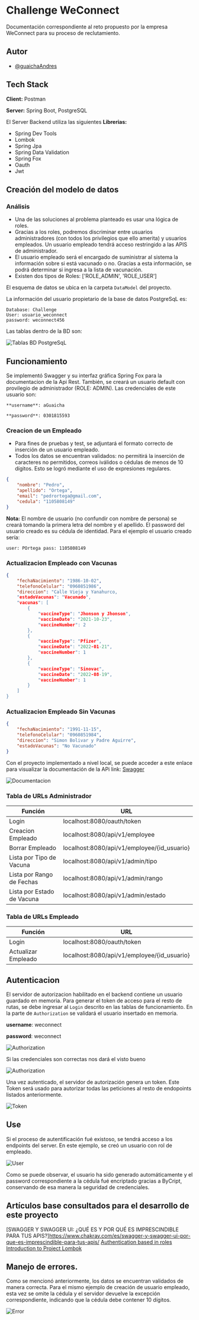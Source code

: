 # Challenge WeConnect

Documentación correspondiente al reto propuesto por la empresa WeConnect para su proceso de reclutamiento.

## Autor

- [@guaichaAndres](https://github.com/guaichaAndres)

## Tech Stack

**Client:** Postman

**Server:** Spring Boot, PostgreSQL

El Server Backend utiliza las siguientes **Librerias:**

- Spring Dev Tools
- Lombok
- Spring Jpa
- Spring Data Validation
- Spring Fox
- Oauth
- Jwt

## Creación del modelo de datos

### Análisis

- Una de las soluciones al problema planteado es usar una lógica de roles. 
- Gracias a los roles, podremos discriminar entre usuarios administradores (con todos los privilegios que ello amerita) 
y usuarios empleados. Un usuario empleado tendrá acceso restringido a las APIS de administrador. 
- El usuario empleado será el encargado de suministrar al sistema la información sobre si está vacunado o no. Gracias a
esta información, se podrá determinar si ingresa a la lista de vacunación.
- Existen dos tipos de Roles: ['ROLE_ADMIN', 'ROLE_USER']



El esquema de datos se ubica en la carpeta `DataModel` del proyecto. 

La información del usuario propietario de la base de datos PostgreSqL es: 

```info
Database: Challenge
User: usuario_weconnect
password: weconnect456
```

Las tablas dentro de la BD son: 

![Tablas BD PostgreSqL](/img/tablasBD.png)


## Funcionamiento

Se implementó Swagger y su interfaz gráfica Spring Fox para la documentacion de la Api Rest. También, se creará un usuario 
default con provilegio de administrador (ROLE: ADMIN). Las credenciales de este usuario son: 
 
```info
**username**: aGuaicha

**password**: 0301815593
```
### Creacion de un Empleado

- Para fines de pruebas y test, se adjuntará el formato correcto de inserción de un usuario empleado. 
- Todos los datos se encuentran validados: no permitirá la inserción de caracteres no permitidos, correos iválidos o cédulas 
de menos de 10 dígitos. Esto se logró mediante el uso de expresiones regulares. 

```json
{
    "nombre": "Pedro",
	"apellido": "Ortega",
	"email": "pedrortega@gmail.com",
	"cedula": "1105808149"
}
```

**Nota:** El nombre de usuario (no confundir con nombre de persona) se creará tomando la primera letra del nombre y el apellido. El password del usuario creado es su cédula de identidad.
Para el ejemplo el usuario creado sería:

`user: POrtega pass: 1105808149`


### Actualizacion Empleado con Vacunas

```json
{
    "fechaNacimiento": "1986-10-02",
    "telefonoCelular": "0960851986",
    "direccion": "Calle Vieja y Yanahurco,
    "estadoVacunas": "Vacunado",
    "vacunas": [
        {
            "vaccineType": "Jhonson y Jhonson",
            "vaccineDate": "2021-10-23",
            "vaccineNumber": 2
        },
        {
            "vaccineType": "Pfizer",
            "vaccineDate": "2022-01-21",
            "vaccineNumber": 1
        },
        {
            "vaccineType": "Sinovac",
            "vaccineDate": "2022-08-19",
            "vaccineNumber": 1
        }
    ]
}
```

### Actualizacion Empleado Sin Vacunas

```json
{
    "fechaNacimiento": "1991-11-15",
    "telefonoCelular": "0960851984",
    "direccion": "Simon Bolivar y Padre Aguirre",
    "estadoVacunas": "No Vacunado"
}
```

Con el proyecto implementado a nivel local, se puede acceder a este enlace para visualizar la documentación de la APi
link: [Swagger](http://localhost:8080/swagger-ui.html#/)

![Documentacion](/img/springFox.png)

### Tabla de URLs Administrador
Función | URL
------------ | -------------
Login | localhost:8080/oauth/token
Creacion Empleado | localhost:8080/api/v1/employee
Borrar Empleado | localhost:8080/api/v1/employee/{id_usuario}
Lista por Tipo de Vacuna | localhost:8080/api/v1/admin/tipo
Lista por Rango de Fechas | localhost:8080/api/v1/admin/rango
Lista por Estado de Vacuna | localhost:8080/api/v1/admin/estado

### Tabla de URLs Empleado
Función | URL
------------ | -------------
Login | localhost:8080/oauth/token
Actualizar Empleado | localhost:8080/api/v1/employee/{id_usuario}


## Autenticacion

El servidor de autorizacion habilitado en el backend contiene un usuario guardado en memoria. Para generar el token de acceso para el resto de rutas, se debe ingresar al  `Login` descrito en las tablas de funcionamiento. En la parte de `Authorization` se validará el usuario insertado en memoria. 

**username**: weconnect

**password**: weconnect

![Authorization](/img/auth.png)

Si las credenciales son correctas nos dará el visto bueno

![Authorization](/img/ok.png)

Una vez autenticado, el servidor de autorización genera un token. 
Este Token será usado para autorizar todas las peticiones al resto de endopoints listados anteriormente. 

![Token](/img/token.png)

## Use

Si el proceso de autentificación fué existoso, se tendrá acceso a los endpoints del server. 
En este ejemplo, se creó un usuario con rol de empleado. 

![User](/img/crearUsuario.png)

Como se puede observar, el usuario ha sido generado automáticamente y el password correspondiente a la cédula fué encriptado gracias a ByCript, conservando de esa manera la seguridad de credenciales. 

## Artículos base consultados para el desarrollo de este proyecto
[SWAGGER Y SWAGGER UI: ¿QUÉ ES Y POR QUÉ ES IMPRESCINDIBLE PARA TUS APIS?]https://www.chakray.com/es/swagger-y-swagger-ui-por-que-es-imprescindible-para-tus-apis/
[Authentication based in roles](https://www.devglan.com/spring-security/spring-oauth2-role-based-authorization)
[Introduction to Project Lombok](https://www.baeldung.com/intro-to-project-lombok)

## Manejo de errores. 
Como se mencionó anteriormente, los datos se encuentran validados de manera correcta. 
Para el mismo ejemplo de creación de usuario empleado, esta vez se omite la cédula y el servidor devuelve la excepción correspondiente, indicando que la cédula debe contener 10 dígitos. 

![Error](/img/Error.png)


